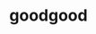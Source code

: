 ---
layout: playlist
title: goodgood
section: College
embed: '<iframe class="playlist" style="border-radius:12px" src="https://open.spotify.com/embed/playlist/1TWY5FNalizgBKaoQAUDGX?utm_source=generator" width="100%" height="380" frameborder="0" allowfullscreen="" allowtransparency="true" allow="autoplay; clipboard-write; encrypted-media; fullscreen; picture-in-picture"></iframe>'
story: freshman fall
order: 1
---